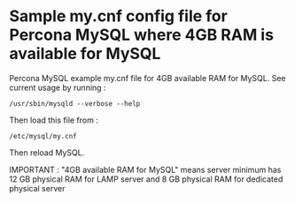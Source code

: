 # Sample my.cnf config file for Percona MySQL where 4GB RAM is available for MySQL

Percona MySQL example my.cnf file for 4GB available RAM for MySQL. See current usage by running :

````
/usr/sbin/mysqld --verbose --help

````

Then load this file from :

````
/etc/mysql/my.cnf

````

Then reload MySQL.

IMPORTANT : "4GB available RAM for MySQL" means server minimum has 12 GB physical RAM for LAMP server and 8 GB physical RAM for dedicated physical server



